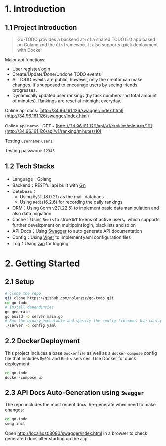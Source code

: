 # 1. Introduction
## 1.1 Project Introduction
> Go-TODO provides a backend api of a shared TODO List app based on Golang and the `Gin` framework. It also supports quick deployment with Docker.

Major api functions:
- User register/login
- Create/Update/Done/Undone TODO events
- All TODO events are public, however, only the creator can make changes. It's supposed to encourage users by seeing friends' progresses.
- Dynamically updated user rankings (by task numbers and total amount of minutes). Rankings are reset at midnight everyday.

Online api docs: [http://34.96.161.126/swagger/index.html](http://34.96.161.126/swagger/index.html)

Online api demo：GET - [http://34.96.161.126/api/v1/ranking/minutes/10](http://34.96.161.126/api/v1/ranking/minutes/10)

Testing `username`: `user1`

Testing password: `12345`

## 1.2 Tech Stacks
- Language：Golang
- Backend：RESTful api built with [Gin](https://gin-gonic.com)
- Database：
  - Using `MySQL`(8.0.21) as the main databaes
  - Using `Redis`(6.2.6) for recording the daily rankings
- ORM：Using Gorm v2(1.22.5) to implement basic data manipulation and also data migration
- Cache：Using `Redis` to stroe`JWT` tokens of active users，which supports further development on multipoint login, blacklists and so on
- API Docs：Using [Swagger](https://github.com/swaggo/swag) to auto-generate API documentation
- Config：Using [Viper](https://github.com/spf13/viper) to implement yaml configuration files
- Log：Using [zap](https://github.com/uber-go/zap) for logging

# 2. Getting Started

## 2.1 Setup

```bash
# Clone the repo
git clone https://github.com/nolanzzz/go-todo.git
cd go-todo
# Install dependencies
go generate
go build -o server main.go
# Run the binary executable and specify the config filename. Use config.yaml by default
./server -c config.yaml
```

## 2.2 Docker Deployment
This project includes a base `Dockerfile` as well as a `docker-compose` config file that includes `MySQL` and `Redis` services. Use Docker for quick deployment:
```bash
cd go-todo
docker-compose up
```

## 2.3 API Docs Auto-Generation using `Swagger`
The repo includes the most recent docs. Re-generate when need to make changes:
```bash
cd go-todo
swag init
```
Open [http://localhost:8080/swagger/index.html](http://localhost:8080/swagger/index.html) in a browser to check generated docs after starting up the app.